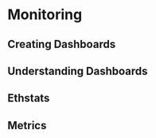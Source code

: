 Monitoring
===========

Creating Dashboards
--------------------

Understanding Dashboards
-------------------------

Ethstats
--------

Metrics
-------
